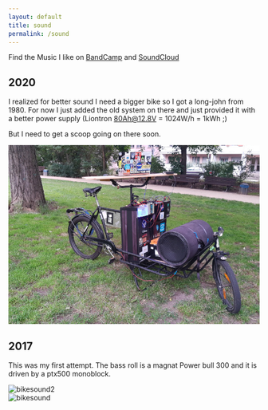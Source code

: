 ```yaml
---
layout: default
title: sound
permalink: /sound
---
```


Find the Music I like on [BandCamp](https://bandcamp.com/ligi_) and [SoundCloud](https://soundcloud.com/mr-ligi)

## 2020

I realized for better sound I need a bigger bike so I got a long-john from 1980. For now I just added the old system on there and just provided it with a better power supply (Liontron 80Ah@12.8V = 1024W/h = 1kWh ;)

But I need to get a scoop going on there soon.

<img src="assets/img/bikesound3.jpg" alt="bikesound3"/><br/>

## 2017

This was my first attempt. The bass roll is a magnat Power bull 300 and it is driven by a ptx500 monoblock.

<img src="assets/img/bikesound2.jpg" alt="bikesound2"/><br/>
<img src="assets/img/bikesound.jpg" alt="bikesound"/>


